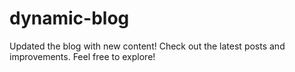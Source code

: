 # dynamic-blog
Updated the blog with new content! Check out the latest posts and improvements. Feel free to explore!
